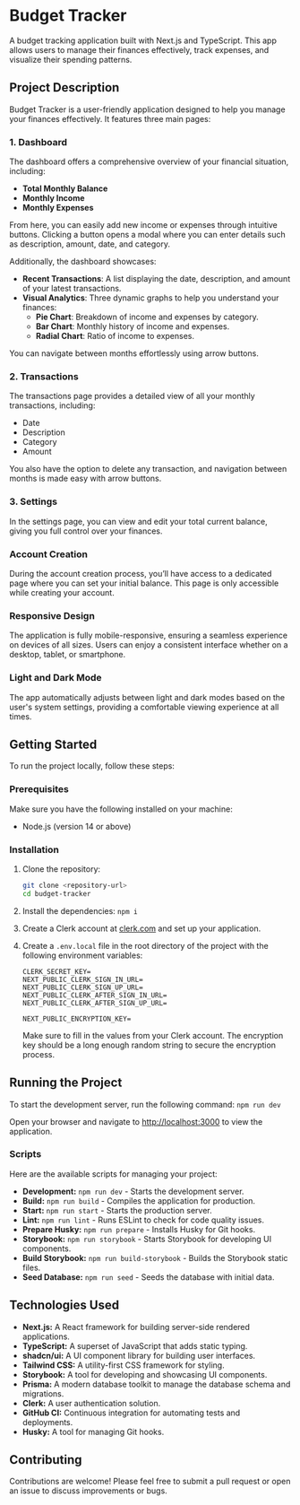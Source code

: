 # Budget Tracker

A budget tracking application built with Next.js and TypeScript. This app allows users to manage their finances effectively, track expenses, and visualize their spending patterns.

## Project Description

Budget Tracker is a user-friendly application designed to help you manage your finances effectively. It features three main pages:

### 1. Dashboard

The dashboard offers a comprehensive overview of your financial situation, including:

- **Total Monthly Balance**
- **Monthly Income**
- **Monthly Expenses**

From here, you can easily add new income or expenses through intuitive buttons. Clicking a button opens a modal where you can enter details such as description, amount, date, and category.

Additionally, the dashboard showcases:

- **Recent Transactions**: A list displaying the date, description, and amount of your latest transactions.
- **Visual Analytics**: Three dynamic graphs to help you understand your finances:
  - **Pie Chart**: Breakdown of income and expenses by category.
  - **Bar Chart**: Monthly history of income and expenses.
  - **Radial Chart**: Ratio of income to expenses.

You can navigate between months effortlessly using arrow buttons.

### 2. Transactions

The transactions page provides a detailed view of all your monthly transactions, including:

- Date
- Description
- Category
- Amount

You also have the option to delete any transaction, and navigation between months is made easy with arrow buttons.

### 3. Settings

In the settings page, you can view and edit your total current balance, giving you full control over your finances.

### Account Creation

During the account creation process, you’ll have access to a dedicated page where you can set your initial balance. This page is only accessible while creating your account.

### Responsive Design

The application is fully mobile-responsive, ensuring a seamless experience on devices of all sizes. Users can enjoy a consistent interface whether on a desktop, tablet, or smartphone.

### Light and Dark Mode

The app automatically adjusts between light and dark modes based on the user's system settings, providing a comfortable viewing experience at all times.

## Getting Started

To run the project locally, follow these steps:

### Prerequisites

Make sure you have the following installed on your machine:

- Node.js (version 14 or above)

### Installation

1. Clone the repository:

   ```bash
   git clone <repository-url>
   cd budget-tracker
   ```

2. Install the dependencies: `npm i`

3. Create a Clerk account at [clerk.com](https://clerk.com/) and set up your application.

4. Create a `.env.local` file in the root directory of the project with the following environment variables:

   ```NEXT_PUBLIC_CLERK_PUBLISHABLE_KEY=
   CLERK_SECRET_KEY=
   NEXT_PUBLIC_CLERK_SIGN_IN_URL=
   NEXT_PUBLIC_CLERK_SIGN_UP_URL=
   NEXT_PUBLIC_CLERK_AFTER_SIGN_IN_URL=
   NEXT_PUBLIC_CLERK_AFTER_SIGN_UP_URL=

   NEXT_PUBLIC_ENCRYPTION_KEY=
   ```

   Make sure to fill in the values from your Clerk account. The encryption key should be a long enough random string to secure the encryption process.

## Running the Project

To start the development server, run the following command: `npm run dev`

Open your browser and navigate to [http://localhost:3000](http://localhost:3000) to view the application.

### Scripts

Here are the available scripts for managing your project:

- **Development:** `npm run dev` - Starts the development server.
- **Build:** `npm run build` - Compiles the application for production.
- **Start:** `npm run start` - Starts the production server.
- **Lint:** `npm run lint` - Runs ESLint to check for code quality issues.
- **Prepare Husky:** `npm run prepare` - Installs Husky for Git hooks.
- **Storybook:** `npm run storybook` - Starts Storybook for developing UI components.
- **Build Storybook:** `npm run build-storybook` - Builds the Storybook static files.
- **Seed Database:** `npm run seed` - Seeds the database with initial data.

## Technologies Used

- **Next.js:** A React framework for building server-side rendered applications.
- **TypeScript:** A superset of JavaScript that adds static typing.
- **shadcn/ui:** A UI component library for building user interfaces.
- **Tailwind CSS:** A utility-first CSS framework for styling.
- **Storybook:** A tool for developing and showcasing UI components.
- **Prisma:** A modern database toolkit to manage the database schema and migrations.
- **Clerk:** A user authentication solution.
- **GitHub CI:** Continuous integration for automating tests and deployments.
- **Husky:** A tool for managing Git hooks.

## Contributing

Contributions are welcome! Please feel free to submit a pull request or open an issue to discuss improvements or bugs.
